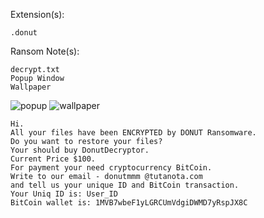 Extension(s): 
```
.donut
```
Ransom Note(s): 
```
decrypt.txt
Popup Window
Wallpaper
```
![popup](https://github.com/user-attachments/assets/9384d927-c89c-4283-98ea-f0e5aabed9d2)
![wallpaper](https://github.com/user-attachments/assets/d0196302-d848-499a-8d65-f4fa11e80074)
```
Hi.
All your files have been ENCRYPTED by DONUT Ransomware.
Do you want to restore your files?
Your should buy DonutDecryptor.
Current Price $100.
For payment your need cryptocurrency BitCoin.
Write to our email - donutmmm @tutanota.com
and tell us your unique ID and BitCoin transaction.
Your Uniq ID is: User_ID
BitCoin wallet is: 1MVB7wbeF1yLGRCUmVdgiDWMD7yRspJX8C
```
